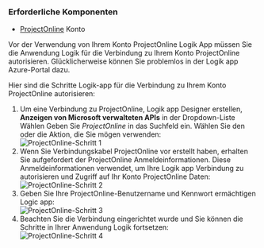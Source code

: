 ### <a name="prerequisites"></a>Erforderliche Komponenten
- [ProjectOnline](https://products.office.com/Project/project-online-with-project-for-office-365) Konto 

Vor der Verwendung von Ihrem Konto ProjectOnline Logik App müssen Sie die Anwendung Logik für die Verbindung zu Ihrem Konto ProjectOnline autorisieren. Glücklicherweise können Sie problemlos in der Logik app Azure-Portal dazu. 

Hier sind die Schritte Logik-app für die Verbindung zu Ihrem Konto ProjectOnline autorisieren:

1. Um eine Verbindung zu ProjectOnline, Logik app Designer erstellen, **Anzeigen von Microsoft verwalteten APIs** in der Dropdown-Liste Wählen Geben Sie *ProjectOnline* in das Suchfeld ein. Wählen Sie den oder die Aktion, die Sie mögen verwenden:  
  ![ProjectOnline-Schritt 1](./media/connectors-create-api-projectonline/projectonline-1.png)
2. Wenn Sie Verbindungskabel ProjectOnline vor erstellt haben, erhalten Sie aufgefordert der ProjectOnline Anmeldeinformationen. Diese Anmeldeinformationen verwendet, um Ihre Logik app Verbindung zu autorisieren und Zugriff auf Ihr Konto ProjectOnline Daten:  
  ![ProjectOnline-Schritt 2](./media/connectors-create-api-projectonline/projectonline-2.png)
3. Geben Sie Ihre ProjectOnline-Benutzername und Kennwort ermächtigen Logic app:  
  ![ProjectOnline-Schritt 3](./media/connectors-create-api-projectonline/projectonline-3.png)   
4. Beachten Sie die Verbindung eingerichtet wurde und Sie können die Schritte in Ihrer Anwendung Logik fortsetzen:  
  ![ProjectOnline-Schritt 4](./media/connectors-create-api-projectonline/projectonline-4.png)   
